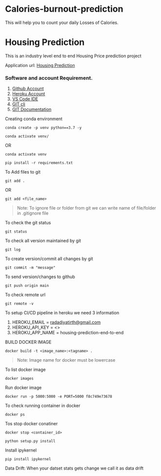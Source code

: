 # Calories-burnout-prediction
This will help you to count your daily Losses of Calories.

# Housing Prediction

This is an industry level end to end Housing Price prediction project

Application url:
[Housing Prediction](https://housing-prediction-end-to-end.herokuapp.com/)

### Software and account Requirement.

1. [Github Account](https://github.com)
2. [Heroku Account](https://dashboard.heroku.com/login)
3. [VS Code IDE](https://code.visualstudio.com/download)
4. [GIT cli](https://git-scm.com/downloads)
5. [GIT Documentation](https://git-scm.com/docs/gittutorial)

Creating conda environment

```
conda create -p venv python==3.7 -y
```

```
conda activate venv/
```

OR

```
conda activate venv
```

```
pip install -r requirements.txt
```

To Add files to git

```
git add .
```

OR

```
git add <file_name>
```

> Note: To ignore file or folder from git we can write name of file/folder in .gitignore file

To check the git status

```
git status
```

To check all version maintained by git

```
git log
```

To create version/commit all changes by git

```
git commit -m "message"
```

To send version/changes to github

```
git push origin main
```

To check remote url

```
git remote -v
```

To setup CI/CD pipeline in heroku we need 3 information

1. HEROKU_EMAIL = radadiyatirth@gmail.com
2. HEROKU_API_KEY = <>
3. HEROKU_APP_NAME = housing-prediction-end-to-end

BUILD DOCKER IMAGE

```
docker build -t <image_name>:<tagname> .
```

> Note: Image name for docker must be lowercase

To list docker image

```
docker images
```

Run docker image

```
docker run -p 5000:5000 -e PORT=5000 f8c749e73678
```

To check running container in docker

```
docker ps
```

Tos stop docker conatiner

```
docker stop <container_id>
```

```
python setup.py install
```

Install ipykernel

```
pip install ipykernel
```

Data Drift:
When your datset stats gets change we call it as data drift
